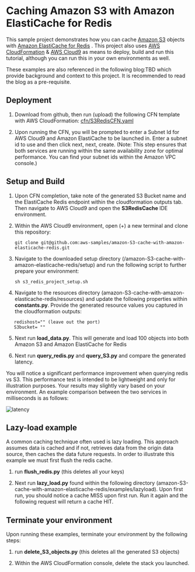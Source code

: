 # Caching Amazon S3 with Amazon ElastiCache for Redis

This sample project demonstrates how you can cache [Amazon S3](https://aws.amazon.com/s3/) objects with [Amazon ElastiCache for Redis](https://aws.amazon.com/elasticache/redis/) . This project also uses [AWS CloudFormation](https://aws.amazon.com/cloudformation/) & [AWS Cloud9](https://aws.amazon.com/cloud9/) as means to deploy, build and run this tutorial, although you can run this in your own environments as well.

These examples are also referenced in the following blog:TBD which provide background and context to this project. It is recommended to read the blog as a pre-requisite.

## Deployment

1. Download from github, then run (upload) the following CFN template with AWS CloudFormation: [cfn/S3RedisCFN.yaml](https://raw.githubusercontent.com/aws-samples/amazon-S3-cache-with-amazon-elasticache-redis/master/cfn/S3RedisCFN.yaml)

2. Upon running the CFN, you will be prompted to enter a Subnet Id for AWS Cloud9 and Amazon ElastiCache to be launched in. Enter a subnet id to use and then click next, next, create. (Note: This step ensures that both services are running within the same availability zone for optimal performance. You can find your subnet ids within the Amazon VPC console.)

## Setup and Build

1. Upon CFN completion, take note of the generated S3 Bucket name and the ElastiCache Redis endpoint within the cloudformation outputs tab. Then navigate to AWS Cloud9 and open the **S3RedisCache** IDE environment.

2. Within the AWS Cloud9 environment, open (+) a new terminal and clone this repository:

   ```git clone git@github.com:aws-samples/amazon-S3-cache-with-amazon-elasticache-redis.git``` 

3. Navigate to the downloaded setup directory (/amazon-S3-cache-with-amazon-elasticache-redis/setup) and run the following script to further prepare your environment:
 
   ```sh s3_redis_project_setup.sh  ```

 4. Navigate to the resources directory (amazon-S3-cache-with-amazon-elasticache-redis/resources) and update the following properties within **constants.py**. Provide the generated resource values you captured in the cloudformation outputs: 

   ```
      redishost="" (leave out the port)
      S3bucket= "" 
   ```
 5. Next run **load_data.py**. This will generate and load 100 objects into both Amazon S3 and Amazon ElastiCache for Redis

 6. Next run **query_redis.py** and **query_S3.py** and compare the generated latency. 

 You will notice a significant performance improvement when querying redis vs S3. This performance test is intended to be lightweight and only for illustration purposes. Your results may slightly vary based on your environment. An example comparison between the two services in milliseconds is as follows:

 ![latency](images/latency.jpg)

## Lazy-load example

A common caching technique often used is lazy loading. This approach assumes data is cached and if not, retrieves data from the origin data source, then caches the data future requests. In order to illustrate this example we must first flush the redis cache.

1. run **flush_redis.py** (this deletes all your keys)

2. Next run **lazy_load.py** found within the following directory (amazon-S3-cache-with-amazon-elasticache-redis/examples/lazyload). Upon first run, you should notice a cache MISS upon first run. Run it again and the following request will return a cache HIT.

## Terminate your environment

Upon running these examples, terminate your environment by the following steps:

1. run **delete_S3_objects.py** (this deletes all the generated S3 objects)

2. Within the AWS CloudFormation console, delete the stack you launched. 
 

